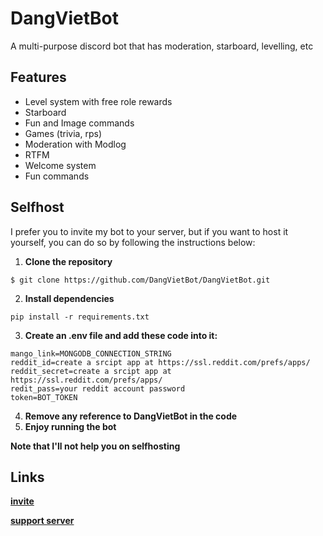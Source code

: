 # DangVietBot

A multi-purpose discord bot that has moderation, starboard, levelling, etc

## Features
- Level system with free role rewards
- Starboard
- Fun and Image commands 
- Games (trivia, rps)
- Moderation with Modlog
- RTFM
- Welcome system 
- Fun commands 

## Selfhost
I prefer you to invite my bot to your server, but if you want to host it yourself, you can do so by following the instructions below:

1. **Clone the repository**
```
$ git clone https://github.com/DangVietBot/DangVietBot.git
```
2. **Install dependencies**
```
pip install -r requirements.txt
```

3. **Create an .env file and add these code into it:**
```env
mango_link=MONGODB_CONNECTION_STRING 
reddit_id=create a srcipt app at https://ssl.reddit.com/prefs/apps/
reddit_secret=create a srcipt app at https://ssl.reddit.com/prefs/apps/
redit_pass=your reddit account password
token=BOT_TOKEN
```

4. **Remove any reference to DangVietBot in the code**
5. **Enjoy running the bot**

**Note that I'll not help you on selfhosting**
## Links
[**invite**](https://discord.com/oauth2/authorize?client_id=875589545532485682&permissions=1237420731614&scope=bot%20applications.commands)

[**support server**](https://discord.gg/cnydBRnHU9)
